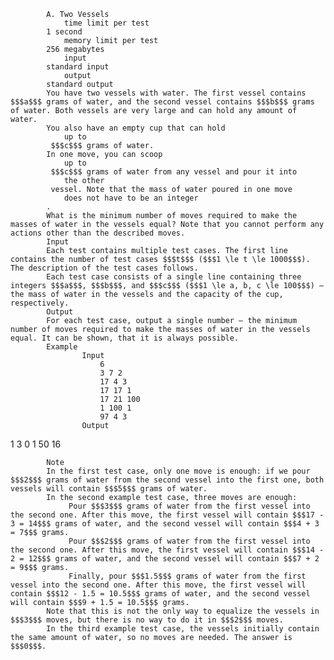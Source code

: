 			A. Two Vessels
				time limit per test
			1 second
				memory limit per test
			256 megabytes
				input
			standard input
				output
			standard output
			You have two vessels with water. The first vessel contains $$$a$$$ grams of water, and the second vessel contains $$$b$$$ grams of water. Both vessels are very large and can hold any amount of water.
			You also have an empty cup that can hold 
				up to
			 $$$c$$$ grams of water.
			In one move, you can scoop 
				up to
			 $$$c$$$ grams of water from any vessel and pour it into 
				the other
			 vessel. Note that the mass of water poured in one move 
				does not have to be an integer
			.
			What is the minimum number of moves required to make the masses of water in the vessels equal? Note that you cannot perform any actions other than the described moves.
			Input
			Each test contains multiple test cases. The first line contains the number of test cases $$$t$$$ ($$$1 \le t \le 1000$$$). The description of the test cases follows.
			Each test case consists of a single line containing three integers $$$a$$$, $$$b$$$, and $$$c$$$ ($$$1 \le a, b, c \le 100$$$) — the mass of water in the vessels and the capacity of the cup, respectively.
			Output
			For each test case, output a single number — the minimum number of moves required to make the masses of water in the vessels equal. It can be shown, that it is always possible.
			Example
					Input
						6
						3 7 2
						17 4 3
						17 17 1
						17 21 100
						1 100 1
						97 4 3
					Output
					
1
3
0
1
50
16

			Note
			In the first test case, only one move is enough: if we pour $$$2$$$ grams of water from the second vessel into the first one, both vessels will contain $$$5$$$ grams of water.
			In the second example test case, three moves are enough:
				 Pour $$$3$$$ grams of water from the first vessel into the second one. After this move, the first vessel will contain $$$17 - 3 = 14$$$ grams of water, and the second vessel will contain $$$4 + 3 = 7$$$ grams.
				 Pour $$$2$$$ grams of water from the first vessel into the second one. After this move, the first vessel will contain $$$14 - 2 = 12$$$ grams of water, and the second vessel will contain $$$7 + 2 = 9$$$ grams.
				 Finally, pour $$$1.5$$$ grams of water from the first vessel into the second one. After this move, the first vessel will contain $$$12 - 1.5 = 10.5$$$ grams of water, and the second vessel will contain $$$9 + 1.5 = 10.5$$$ grams.
			Note that this is not the only way to equalize the vessels in $$$3$$$ moves, but there is no way to do it in $$$2$$$ moves.
			In the third example test case, the vessels initially contain the same amount of water, so no moves are needed. The answer is $$$0$$$.
